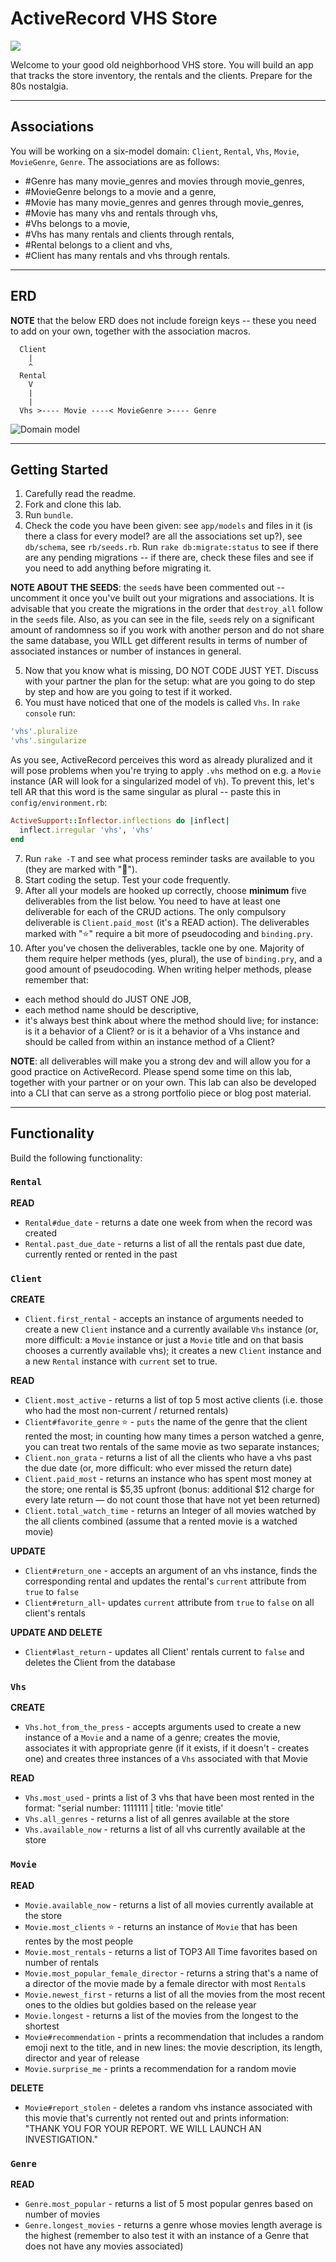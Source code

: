 # ActiveRecord VHS Store

![](AR-vhs-logo.jpg)

Welcome to your good old neighborhood VHS store. You will build an app that tracks the store inventory, the rentals and the clients. Prepare  for the 80s nostalgia.

---

## Associations

You will be working on a six-model domain: `Client`, `Rental`, `Vhs`, `Movie`, `MovieGenre`, `Genre`. The associations are as follows:
- #Genre has many movie_genres and movies through movie_genres,
- #MovieGenre belongs to a movie and a genre,
- #Movie has many movie_genres and genres through movie_genres,
- #Movie has many vhs and rentals through vhs,
- #Vhs belongs to a movie,
- #Vhs has many rentals and clients through rentals,
- #Rental belongs to a client and vhs,
- #Client has many rentals and vhs through rentals.

---

## ERD

**NOTE** that the below ERD does not include foreign keys -- these you need to add on your own, together with the association macros.

```
  Client
    |
    ^
  Rental                  
    V
    |
    |
  Vhs >---- Movie ----< MovieGenre >---- Genre
```

![Domain model](erd.png)

---

## Getting Started

1. Carefully read the readme.
2. Fork and clone this lab.
3. Run `bundle`.
4. Check the code you have been given: see `app/models` and files in it (is there a class for every model? are all the associations set up?), see `db/schema`, see `rb/seeds.rb`. Run `rake db:migrate:status` to see if there are any pending migrations -- if there are, check these files and see if you need to add anything before migrating it.

**NOTE ABOUT THE SEEDS**: the `seed`s have been commented out -- uncomment it once you've built out your migrations and associations. It is advisable that you create the migrations in the order that `destroy_all` follow in the `seed`s file. Also, as you can see in the file, `seed`s rely on a significant amount of randomness so if you work with another person and do not share the same database, you WILL get different results in terms of number of associated instances or number of instances in general.

5. Now that you know what is missing, DO NOT CODE JUST YET. Discuss with your partner the plan for the setup: what are you going to do step by step and how are you going to test if it worked.
6. You must have noticed that one of the models is called `Vhs`. In `rake console` run:
```ruby
'vhs'.pluralize
'vhs'.singularize
```
As you see, ActiveRecord perceives this word as already pluralized and it will pose problems when you're trying to apply `.vhs` method on e.g. a `Movie` instance (AR will look for a singularized model of `Vh`). To prevent this, let's tell AR that this word is the same singular as plural -- paste this in `config/environment.rb`:
```ruby
ActiveSupport::Inflector.inflections do |inflect|
  inflect.irregular 'vhs', 'vhs'
end
```
7. Run `rake -T` and see what process reminder tasks are available to you (they are marked with "🎁").
8. Start coding the setup. Test your code frequently.
9. After all your models are hooked up correctly, choose **minimum** five deliverables from the list below. You need to have at least one deliverable for each of the CRUD actions. The only compulsory deliverable is `Client.paid_most` (it's a READ action). The deliverables marked with "⭐️" require a bit more of pseudocoding and `binding.pry`.
10. After you've chosen the deliverables, tackle one by one. Majority of them require helper methods (yes, plural), the use of `binding.pry`, and a good amount of pseudocoding. When writing helper methods, please remember that:
- each method should do JUST ONE JOB,
- each method name should be descriptive,
- it's always best think about where the method should live; for instance: is it a behavior of a Client? or is it a behavior of a Vhs instance and should be called from within an instance method of a Client?

**NOTE**: all deliverables will make you a strong dev and will allow you for a good practice on ActiveRecord. Please spend some time on this lab, together with your partner or on your own. This lab can also be developed into a CLI that can serve as a strong portfolio piece or blog post material.

---

## Functionality

Build the following functionality:

### `Rental`
**READ**
- `Rental#due_date` - returns a date one week from when the record was created
- `Rental.past_due_date` - returns a list of all the rentals past due date, currently rented or rented in the past

### `Client`
**CREATE**
- `Client.first_rental` - accepts an instance of arguments needed to create a new `Client` instance and a currently available `Vhs` instance (or, more difficult: a `Movie` instance or just a `Movie` title and on that basis chooses a currently available vhs); it creates a new `Client` instance and a new `Rental` instance with `current` set to true.


**READ**
- `Client.most_active` - returns a list of top 5 most active clients (i.e. those who had the most non-current / returned rentals)
- `Client#favorite_genre` ⭐️ - `puts` the name of the genre that the client rented the most; in counting how many times a person watched a genre, you can treat two rentals of the same movie as two separate instances;
- `Client.non_grata` - returns a list of all the clients who have a vhs past the due date (or, more difficult: who ever missed the return date)
- `Client.paid_most` - returns an instance who has spent most money at the store; one rental is $5,35 upfront (bonus: additional $12 charge for every late return — do not count those that have not yet been returned)
- `Client.total_watch_time` - returns an Integer of all movies watched by the all clients combined (assume that a rented movie is a watched movie)


**UPDATE**
- `Client#return_one` - accepts an argument of an vhs instance, finds the corresponding rental and updates the rental's `current` attribute from `true` to `false`
- `Client#return_all`- updates `current` attribute from `true` to `false` on all client's rentals


**UPDATE AND DELETE**
- `Client#last_return` - updates all Client' rentals current to `false` and deletes the Client from the database

### `Vhs`
**CREATE**
- `Vhs.hot_from_the_press` - accepts arguments used to create a new instance of a `Movie` and a name of a genre; creates the movie, associates it with appropriate genre (if it exists, if it doesn't - creates one) and creates three instances of a `Vhs` associated with that Movie


**READ**
- `Vhs.most_used` - prints a list of 3 vhs that have been most rented in the format: "serial number: 1111111 | title: 'movie title'
- `Vhs.all_genres` - returns a list of all genres available at the store
- `Vhs.available_now` - returns a list of all vhs currently available at the store

### `Movie`
**READ**
- `Movie.available_now` - returns a list of all movies currently available at the store
- `Movie.most_clients` ⭐️ - returns an instance of `Movie` that has been rentes by the most people
- `Movie.most_rentals` - returns a list of TOP3 All Time favorites based on number of rentals
- `Movie.most_popular_female_director` - returns a string that's a name of a director of the movie made by a female director with most `Rental`s
- `Movie.newest_first` - returns a list of all the movies from the most recent ones to the oldies but goldies based on the release year
- `Movie.longest` - returns a list of the movies from the longest to the shortest
- `Movie#recommendation` - prints a recommendation that includes a random emoji next to the title, and in new lines: the movie description, its length, director and year of release
- `Movie.surprise_me` - prints a recommendation for a random movie


**DELETE**
- `Movie#report_stolen` - deletes a random vhs instance associated with this movie that's currently not rented out and prints information: "THANK YOU FOR YOUR REPORT. WE WILL LAUNCH AN INVESTIGATION."

### `Genre`
**READ**
- `Genre.most_popular` - returns a list of 5 most popular genres based on number of movies
- `Genre.longest_movies` - returns a genre whose movies length average is the highest (remember to also test it with an instance of a Genre that does not have any movies associated)
